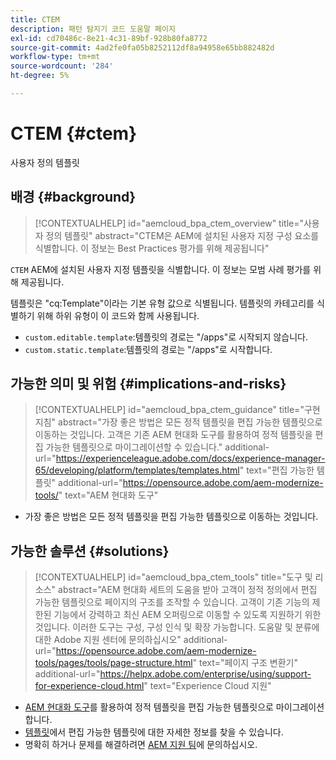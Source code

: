 ```yaml
---
title: CTEM
description: 패턴 탐지기 코드 도움말 페이지
exl-id: cd70486c-8e21-4c31-89bf-928b80fa8772
source-git-commit: 4ad2fe0fa05b8252112df8a94958e65bb882482d
workflow-type: tm+mt
source-wordcount: '284'
ht-degree: 5%

---
```


# CTEM {#ctem}

사용자 정의 템플릿

## 배경 {#background}

>[!CONTEXTUALHELP]
>id="aemcloud_bpa_ctem_overview"
>title="사용자 정의 템플릿"
>abstract="CTEM은 AEM에 설치된 사용자 지정 구성 요소를 식별합니다. 이 정보는 Best Practices 평가를 위해 제공됩니다"

`CTEM` AEM에 설치된 사용자 지정 템플릿을 식별합니다. 이 정보는 모범 사례 평가를 위해 제공됩니다.

템플릿은 &quot;cq:Template&quot;이라는 기본 유형 값으로 식별됩니다. 템플릿의 카테고리를 식별하기 위해 하위 유형이 이 코드와 함께 사용됩니다.

* `custom.editable.template`:템플릿의 경로는 &quot;/apps&quot;로 시작되지 않습니다.
* `custom.static.template`:템플릿의 경로는 &quot;/apps&quot;로 시작합니다.

## 가능한 의미 및 위험 {#implications-and-risks}

>[!CONTEXTUALHELP]
>id="aemcloud_bpa_ctem_guidance"
>title="구현 지침"
>abstract="가장 좋은 방법은 모든 정적 템플릿을 편집 가능한 템플릿으로 이동하는 것입니다. 고객은 기존 AEM 현대화 도구를 활용하여 정적 템플릿을 편집 가능한 템플릿으로 마이그레이션할 수 있습니다."
>additional-url="https://experienceleague.adobe.com/docs/experience-manager-65/developing/platform/templates/templates.html" text="편집 가능한 템플릿"
>additional-url="https://opensource.adobe.com/aem-modernize-tools/" text="AEM 현대화 도구"

* 가장 좋은 방법은 모든 정적 템플릿을 편집 가능한 템플릿으로 이동하는 것입니다.

## 가능한 솔루션 {#solutions}

>[!CONTEXTUALHELP]
>id="aemcloud_bpa_ctem_tools"
>title="도구 및 리소스"
>abstract="AEM 현대화 세트의 도움을 받아 고객이 정적 정의에서 편집 가능한 템플릿으로 페이지의 구조를 조작할 수 있습니다. 고객이 기존 기능의 제한된 기능에서 강력하고 최신 AEM 오퍼링으로 이동할 수 있도록 지원하기 위한 것입니다. 이러한 도구는 구성, 구성 인식 및 확장 가능합니다. 도움말 및 분류에 대한 Adobe 지원 센터에 문의하십시오"
>additional-url="https://opensource.adobe.com/aem-modernize-tools/pages/tools/page-structure.html" text="페이지 구조 변환기"
>additional-url="https://helpx.adobe.com/enterprise/using/support-for-experience-cloud.html" text="Experience Cloud 지원"

* [AEM 현대화 도구](https://opensource.adobe.com/aem-modernize-tools/)를 활용하여 정적 템플릿을 편집 가능한 템플릿으로 마이그레이션합니다.
* [템플릿](https://experienceleague.adobe.com/docs/experience-manager-65/developing/platform/templates/templates.html)에서 편집 가능한 템플릿에 대한 자세한 정보를 찾을 수 있습니다.
* 명확히 하거나 문제를 해결하려면 [AEM 지원 팀](https://helpx.adobe.com/enterprise/using/support-for-experience-cloud.html)에 문의하십시오.
